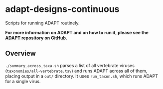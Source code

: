 # adapt-designs-continuous

Scripts for running ADAPT routinely.

**For more information on ADAPT and on how to run it, please see the [ADAPT repository](https://github.com/broadinstitute/adapt) on GitHub.**

## Overview

`./summary_across_taxa.sh` parses a list of all vertebrate viruses (`taxonomies/all-vertebrate.tsv`) and runs ADAPT across all of them, placing output in a `out/` directory.
It uses `run_taxon.sh`, which runs ADAPT for a single virus.
